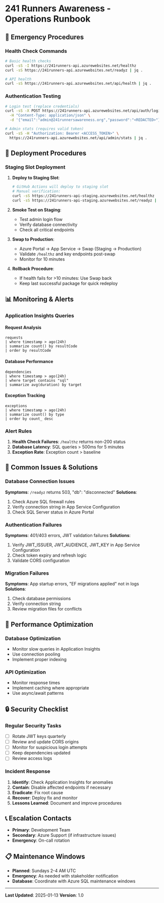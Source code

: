# 241 Runners Awareness - Operations Runbook

## 🚨 Emergency Procedures

### Health Check Commands
```bash
# Basic health checks
curl -sS -I https://241runners-api.azurewebsites.net/healthz
curl -sS https://241runners-api.azurewebsites.net/readyz | jq .

# API health
curl -sS https://241runners-api.azurewebsites.net/api/health | jq .
```

### Authentication Testing
```bash
# Login test (replace credentials)
curl -sS -X POST https://241runners-api.azurewebsites.net/api/auth/login \
  -H "Content-Type: application/json" \
  -d '{"email":"admin@241runnersawareness.org","password":"<REDACTED>"}' | jq .

# Admin stats (requires valid token)
curl -sS -H "Authorization: Bearer <ACCESS_TOKEN>" \
  https://241runners-api.azurewebsites.net/api/admin/stats | jq .
```

## 🔄 Deployment Procedures

### Staging Slot Deployment
1. **Deploy to Staging Slot**:
   ```bash
   # GitHub Actions will deploy to staging slot
   # Manual verification:
   curl -sS https://241runners-api-staging.azurewebsites.net/healthz
   curl -sS https://241runners-api-staging.azurewebsites.net/readyz | jq .
   ```

2. **Smoke Test on Staging**:
   - Test admin login flow
   - Verify database connectivity
   - Check all critical endpoints

3. **Swap to Production**:
   - Azure Portal → App Service → Swap (Staging → Production)
   - Validate `/healthz` and key endpoints post-swap
   - Monitor for 10 minutes

4. **Rollback Procedure**:
   - If health fails for >10 minutes: Use Swap back
   - Keep last successful package for quick redeploy

## 📊 Monitoring & Alerts

### Application Insights Queries

#### Request Analysis
```kql
requests
| where timestamp > ago(24h)
| summarize count() by resultCode
| order by resultCode
```

#### Database Performance
```kql
dependencies
| where timestamp > ago(24h)
| where target contains "sql"
| summarize avg(duration) by target
```

#### Exception Tracking
```kql
exceptions
| where timestamp > ago(24h)
| summarize count() by type
| order by count_ desc
```

### Alert Rules
1. **Health Check Failures**: `/healthz` returns non-200 status
2. **Database Latency**: SQL queries > 500ms for 5 minutes
3. **Exception Rate**: Exception count > baseline

## 🔧 Common Issues & Solutions

### Database Connection Issues
**Symptoms**: `/readyz` returns 503, "db": "disconnected"
**Solutions**:
1. Check Azure SQL firewall rules
2. Verify connection string in App Service Configuration
3. Check SQL Server status in Azure Portal

### Authentication Failures
**Symptoms**: 401/403 errors, JWT validation failures
**Solutions**:
1. Verify JWT_ISSUER, JWT_AUDIENCE, JWT_KEY in App Service Configuration
2. Check token expiry and refresh logic
3. Validate CORS configuration

### Migration Failures
**Symptoms**: App startup errors, "EF migrations applied" not in logs
**Solutions**:
1. Check database permissions
2. Verify connection string
3. Review migration files for conflicts

## 🚀 Performance Optimization

### Database Optimization
- Monitor slow queries in Application Insights
- Use connection pooling
- Implement proper indexing

### API Optimization
- Monitor response times
- Implement caching where appropriate
- Use async/await patterns

## 🔒 Security Checklist

### Regular Security Tasks
- [ ] Rotate JWT keys quarterly
- [ ] Review and update CORS origins
- [ ] Monitor for suspicious login attempts
- [ ] Keep dependencies updated
- [ ] Review access logs

### Incident Response
1. **Identify**: Check Application Insights for anomalies
2. **Contain**: Disable affected endpoints if necessary
3. **Eradicate**: Fix root cause
4. **Recover**: Deploy fix and monitor
5. **Lessons Learned**: Document and improve procedures

## 📞 Escalation Contacts

- **Primary**: Development Team
- **Secondary**: Azure Support (if infrastructure issues)
- **Emergency**: On-call rotation

## 📋 Maintenance Windows

- **Planned**: Sundays 2-4 AM UTC
- **Emergency**: As needed with stakeholder notification
- **Database**: Coordinate with Azure SQL maintenance windows

---

**Last Updated**: 2025-01-13
**Version**: 1.0
